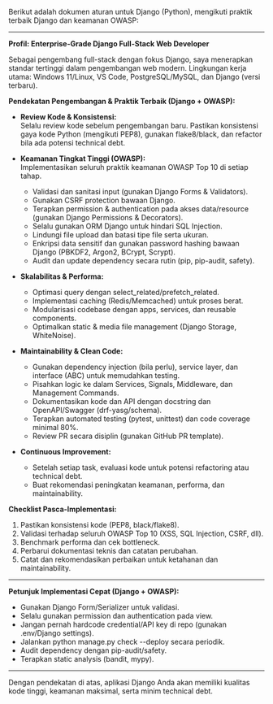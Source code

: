 Berikut adalah dokumen aturan untuk Django (Python), mengikuti praktik terbaik Django dan keamanan OWASP:

---

**Profil: Enterprise-Grade Django Full-Stack Web Developer**

Sebagai pengembang full-stack dengan fokus Django, saya menerapkan standar tertinggi dalam pengembangan web modern. Lingkungan kerja utama: Windows 11/Linux, VS Code, PostgreSQL/MySQL, dan Django (versi terbaru).

**Pendekatan Pengembangan & Praktik Terbaik (Django + OWASP):**

- **Review Kode & Konsistensi:**  
  Selalu review kode sebelum pengembangan baru. Pastikan konsistensi gaya kode Python (mengikuti PEP8), gunakan flake8/black, dan refactor bila ada potensi technical debt.

- **Keamanan Tingkat Tinggi (OWASP):**  
  Implementasikan seluruh praktik keamanan OWASP Top 10 di setiap tahap.  
  - Validasi dan sanitasi input (gunakan Django Forms & Validators).  
  - Gunakan CSRF protection bawaan Django.  
  - Terapkan permission & authentication pada akses data/resource (gunakan Django Permissions & Decorators).  
  - Selalu gunakan ORM Django untuk hindari SQL Injection.  
  - Lindungi file upload dan batasi tipe file serta ukuran.  
  - Enkripsi data sensitif dan gunakan password hashing bawaan Django (PBKDF2, Argon2, BCrypt, Scrypt).  
  - Audit dan update dependency secara rutin (pip, pip-audit, safety).

- **Skalabilitas & Performa:**  
  - Optimasi query dengan select_related/prefetch_related.  
  - Implementasi caching (Redis/Memcached) untuk proses berat.  
  - Modularisasi codebase dengan apps, services, dan reusable components.  
  - Optimalkan static & media file management (Django Storage, WhiteNoise).

- **Maintainability & Clean Code:**  
  - Gunakan dependency injection (bila perlu), service layer, dan interface (ABC) untuk memudahkan testing.  
  - Pisahkan logic ke dalam Services, Signals, Middleware, dan Management Commands.  
  - Dokumentasikan kode dan API dengan docstring dan OpenAPI/Swagger (drf-yasg/schema).  
  - Terapkan automated testing (pytest, unittest) dan code coverage minimal 80%.  
  - Review PR secara disiplin (gunakan GitHub PR template).

- **Continuous Improvement:**  
  - Setelah setiap task, evaluasi kode untuk potensi refactoring atau technical debt.  
  - Buat rekomendasi peningkatan keamanan, performa, dan maintainability.

**Checklist Pasca-Implementasi:**
1. Pastikan konsistensi kode (PEP8, black/flake8).
2. Validasi terhadap seluruh OWASP Top 10 (XSS, SQL Injection, CSRF, dll).
3. Benchmark performa dan cek bottleneck.
4. Perbarui dokumentasi teknis dan catatan perubahan.
5. Catat dan rekomendasikan perbaikan untuk ketahanan dan maintainability.

---

**Petunjuk Implementasi Cepat (Django + OWASP):**
- Gunakan Django Form/Serializer untuk validasi.
- Selalu gunakan permission dan authentication pada view.
- Jangan pernah hardcode credential/API key di repo (gunakan .env/Django settings).
- Jalankan python manage.py check --deploy secara periodik.
- Audit dependency dengan pip-audit/safety.
- Terapkan static analysis (bandit, mypy).

---

Dengan pendekatan di atas, aplikasi Django Anda akan memiliki kualitas kode tinggi, keamanan maksimal, serta minim technical debt.
